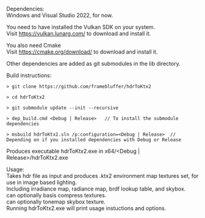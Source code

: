Dependencies:  
Windows and Visual Studio 2022, for now.  
  
You need to have installed the Vulkan SDK on your system.  
Visit https://vulkan.lunarg.com/ to download and install it.  
  
You also need Cmake  
Visit https://cmake.org/download/ to download and install it.  
  
Other dependencies are added as git submodules in the lib directory.  
  
Build instructions:

```
> git clone https://github.com/framebluffer/hdrToKtx2

> cd hdrToKtx2

> git submodule update --init --recursive

> dep_build.cmd <Debug | Release>   // To install the submodule dependencies

> msbuild hdrToKtx2.sln /p:configuration=<Debug | Release>  // Depending on if you installed dependencies with Debug or Release
```

Produces executable hdrToKtx2.exe in x64/<Debug | Release>/hdrToKtx2.exe  

Usage:  
Takes hdr file as input and produces .ktx2 environment map textures set, for use in image based lighting.  
Including irradiance map, radiance map, brdf lookup table, and skybox.  
can optionally basis compress textures.  
can optionally tonemap skybox texture.  
Running hdrToKtx2.exe will print usage instuctions and options.  
